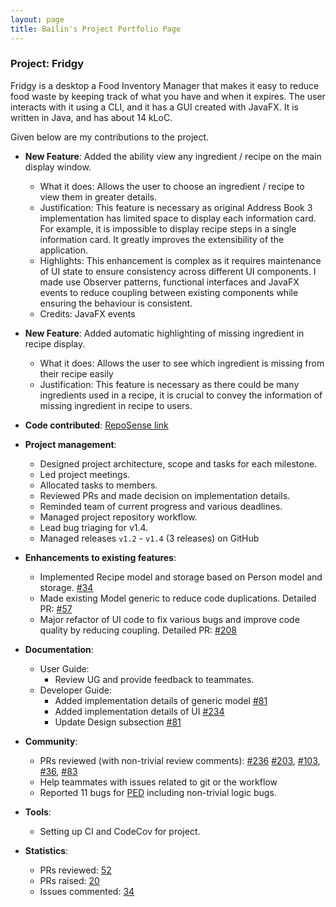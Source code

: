 ```yaml
---
layout: page
title: Bailin's Project Portfolio Page
---
```


### Project: Fridgy

Fridgy is a desktop a Food Inventory Manager that makes it easy to reduce food waste by keeping track of what you have and when it expires. The user interacts with it using a CLI, and it has a GUI created with JavaFX. It is written in Java, and has about 14 kLoC.

Given below are my contributions to the project.

* **New Feature**: Added the ability view any ingredient / recipe on the main display window.
  * What it does: Allows the user to choose an ingredient / recipe to view them in greater details.
  * Justification: This feature is necessary as original Address Book 3 implementation has limited space to display each information card. For example, it is impossible to display recipe steps in a single information card. It greatly improves the extensibility of the application.
  * Highlights: This enhancement is complex as it requires maintenance of UI state to ensure consistency across different UI components. I made use Observer patterns, functional interfaces and JavaFX events to reduce coupling between existing components while ensuring the behaviour is consistent.
  * Credits: JavaFX events

* **New Feature**: Added automatic highlighting of missing ingredient in recipe display.
  * What it does: Allows the user to see which ingredient is missing from their recipe easily
  * Justification: This feature is necessary as there could be many ingredients used in a recipe, it is crucial to convey the information of missing ingredient in recipe to users.


* **Code contributed**: [RepoSense link](https://nus-cs2103-ay2122s1.github.io/tp-dashboard/?search=&sort=groupTitle&sortWithin=title&timeframe=commit&mergegroup=&groupSelect=groupByRepos&breakdown=true&checkedFileTypes=docs~functional-code~test-code~other&since=2021-09-17&tabOpen=true&tabType=authorship&tabAuthor=rootkie&tabRepo=AY2122S1-CS2103T-W11-1%2Ftp%5Bmaster%5D&authorshipIsMergeGroup=false&authorshipFileTypes=docs~functional-code~test-code~other&authorshipIsBinaryFileTypeChecked=false)

* **Project management**:
  * Designed project architecture, scope and tasks for each milestone.
  * Led project meetings.
  * Allocated tasks to members.
  * Reviewed PRs and made decision on implementation details.
  * Reminded team of current progress and various deadlines.
  * Managed project repository workflow.
  * Lead bug triaging for v1.4.
  * Managed releases `v1.2` - `v1.4` (3 releases) on GitHub

* **Enhancements to existing features**:
  * Implemented Recipe model and storage based on Person model and storage. [\#34](https://github.com/AY2122S1-CS2103T-W11-1/tp/pull/34)
  * Made existing Model generic to reduce code duplications. Detailed PR: [\#57](https://github.com/AY2122S1-CS2103T-W11-1/tp/pull/57)
  * Major refactor of UI code to fix various bugs and improve code quality by reducing coupling. Detailed PR: [\#208](https://github.com/AY2122S1-CS2103T-W11-1/tp/pull/208)

* **Documentation**:
  * User Guide:
    * Review UG and provide feedback to teammates.
  * Developer Guide:
    * Added implementation details of generic model [\#81](https://github.com/AY2122S1-CS2103T-W11-1/tp/pull/81)
    * Added implementation details of UI [\#234](https://github.com/AY2122S1-CS2103T-W11-1/tp/pull/234)
    * Update Design subsection [\#81](https://github.com/AY2122S1-CS2103T-W11-1/tp/pull/81)

* **Community**:
  * PRs reviewed (with non-trivial review comments): [\#236](https://github.com/AY2122S1-CS2103T-W11-1/tp/pull/236) [\#203](https://github.com/AY2122S1-CS2103T-W11-1/tp/pull/203), [\#103](https://github.com/AY2122S1-CS2103T-W11-1/tp/pull/103), [\#36](https://github.com/AY2122S1-CS2103T-W11-1/tp/pull/36), [\#83](https://github.com/AY2122S1-CS2103T-W11-1/tp/pull/83)
  * Help teammates with issues related to git or the workflow
  * Reported 11 bugs for [PED](https://github.com/rootkie/ped/issues) including non-trivial logic bugs. 
  
* **Tools**:
  * Setting up CI and CodeCov for project.

* **Statistics**:
  * PRs reviewed: [52](https://github.com/AY2122S1-CS2103T-W11-1/tp/pulls?q=is%3Apr+is%3Aclosed+reviewed-by%3A%40me)
  * PRs raised: [20](https://github.com/AY2122S1-CS2103T-W11-1/tp/pulls?q=is%3Apr+is%3Aclosed+author%3Arootkie)
  * Issues commented: [34](https://github.com/AY2122S1-CS2103T-W11-1/tp/issues?q=is%3Aissue+commenter%3Arootkie+is%3Aclosed)
  
